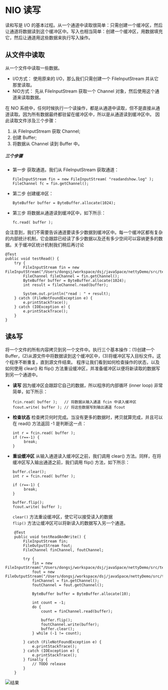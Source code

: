 # NIO 读写

读和写是 I/O 的基本过程。从一个通道中读取很简单：只需创建一个缓冲区，然后让通道将数据读到这个缓冲区中。写入也相当简单：创建一个缓冲区，用数据填充它，然后让通道用这些数据来执行写入操作。

## 从文件中读取
从一个文件中读取一些数据。

- I/O方式： 使用原来的 I/O，那么我们只需创建一个 FileInputStream 并从它那里读取。  
- NIO方式： 先从 FileInputStream 获取一个 Channel 对象，然后使用这个通道来读取数据。

在 NIO 系统中，任何时候执行一个读操作，都是从通道中读取，但不是直接从通道读取。因为所有数据最终都驻留在缓冲区中，所以是从通道读到缓冲区中。
因此读取文件涉及三个步骤：
1. 从 FileInputStream 获取 Channel;
2. 创建 Buffer;
3. 将数据从 Channel 读到 Buffer 中。

##### 三个步骤
- 第一步 获取通道。我们从 FileInputStream 获取通道：  
    ```
    FileInputStream fin = new FileInputStream( "readandshow.log" );
    FileChannel fc = fin.getChannel();
    ```
- 第二步 创建缓冲区：  
    ```
    ByteBuffer buffer = ByteBuffer.allocate(1024);
    ``` 
- 第三步 将数据从通道读到缓冲区中，如下所示：  
    ```
    fc.read( buffer );
    ```
会注意到，我们不需要告诉通道要读多少数据到缓冲区中。每一个缓冲区都有复杂的内部统计机制，它会跟踪已经读了多少数据以及还有多少空间可以容纳更多的数据。关于缓冲区统计机制我们稍后再讨论

```
@Test
public void testRead() {
    try {
        FileInputStream fin = new FileInputStream("/Users/dongsj/workspace/dsj/javaSpace/nettyDemo/src/test/resources/nio/readandshow.log");
        FileChannel fileChannel = fin.getChannel();
        ByteBuffer buffer = ByteBuffer.allocate(1024);
        int result = fileChannel.read(buffer);
            
        System.out.println("read : " + result);
    } catch (FileNotFoundException e) {
        e.printStackTrace();
    } catch (IOException e) {
        e.printStackTrace();
    }
}
```

## 读&写

将一个文件的所有内容拷贝到另一个文件中。执行三个基本操作：(1)创建一个Buffer，(2)从源文件中将数据读到这个缓冲区中，(3)将缓冲区写入目标文件。这个程序不断重复，直到源文件结束。
程序让我们看到如何检查操作的状态，以及如何使用 clear() 和 flip() 方法重设缓冲区，并准备缓冲区以便将新读取的数据写到另一个通道中。

- **读写**
因为缓冲区会跟踪它自己的数据，所以程序的内部循环 (inner loop) 非常简单，如下所示：  
    ```
    fcin.read( buffer );   // 将数据从输入通道 fcin 中读入缓冲区
    fcout.write( buffer ); // 将这些数据写到输出通道 fcout
    ```
    
- **检查状态**
检查拷贝何时完成。当没有更多的数据时，拷贝就算完成，并且可以在 read() 方法返回 -1 是判断这一点：  
    ```
    int r = fcin.read( buffer );
    if (r==-1) {
         break;
    }
    ```
    
- **重设缓冲区**
从输入通道读入缓冲区之前，我们调用 clear() 方法。同样，在将缓冲区写入输出通道之前，我们调用 flip() 方法，如下所示：  
    ```
    buffer.clear();
    int r = fcin.read( buffer );
    
    if (r==-1) {
         break;
    }
    
    buffer.flip();
    fcout.write( buffer );
    ```
    
    `clear()` 方法重设缓冲区，使它可以接受读入的数据  
    `flip()` 方法让缓冲区可以将新读入的数据写入另一个通道。


```
    @Test
    public void testReadAndWrite() {
        FileInputStream fin;
        FileOutputStream fout;
        FileChannel finChannel, foutChannel;

        try {
            fin = new FileInputStream("/Users/dongsj/workspace/dsj/javaSpace/nettyDemo/src/test/resources/nio/readandshow.log");
            fout = new FileOutputStream("/Users/dongsj/workspace/dsj/javaSpace/nettyDemo/src/test/resources/nio/readandshow.log_copy");
            finChannel = fin.getChannel();
            foutChannel = fout.getChannel();

            ByteBuffer buffer = ByteBuffer.allocate(10);

            int count = -1;
            do {
                count = finChannel.read(buffer);

                buffer.flip();
                foutChannel.write(buffer);
                buffer.clear();
            } while (-1 != count);
            
        } catch (FileNotFoundException e) {
            e.printStackTrace();
        } catch (IOException e) {
            e.printStackTrace();
        } finally {
            // TODO release
        }
    }

```

![结果](http://upload-images.jianshu.io/upload_images/1366868-4d5dc390e3f1fb2d.png?imageMogr2/auto-orient/strip%7CimageView2/2/w/1240)

